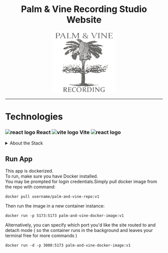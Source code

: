 
<h1 align="center" >Palm & Vine Recording Studio Website</h1>
<p align="center"> 
   <img src="https://raw.githubusercontent.com/naturalstrings/heirloom-recordings/main/public/palmvinelogo-no-bg.png" width="200" height="200" alt="studio logo" >
</p>

---
# Technologies


### <img src="https://raw.githubusercontent.com/naturalstrings/heirloom-recordings/main/public/react-1-logo-png-transparent-removebg-preview.png" width="25" height="25" alt="react logo" > React <img src="https://raw.githubusercontent.com/naturalstrings/heirloom-recordings/main/public/vite-logo.png" width="25" height="25" alt="vite logo" > Vite <img src="https://raw.githubusercontent.com/naturalstrings/heirloom-recordings/main/public/PostgreSQL-Logo.wine.png" width="25" height="25" alt="react logo" >

<details> 
<summary> About the Stack </summary> 
<p>
<ul>
<li>React is a JavaScript library for building user interfaces. It's known for its component-based architecture, declarative style, and efficient rendering capabilities. This project leverages React JS to create a dynamic and interactive web application. </li>

<li>Vite is an efficient and reliable real-time bundler.</li>
</ul>

</p>

</details>



  
## Run App
<p>This app is dockerized.<br>
To run, make sure you have Docker installed.<br>
You may be prompted for login credentials.Simply pull docker image from the repo with command:<br>

```
docker pull username/palm-and-vine-repo:v1
```

Then run the image in a new container instance:<br>

```
docker run -p 5173:5173 palm-and-vine-docker-image:v1
```
Alternatively, you can specify which port you'd like the site routed to and detach mode ( so the container runs in the background and leaves your terminal free for more commands )<br>

```
docker run -d -p 3000:5173 palm-and-vine-docker-image:v1
```

</p>
